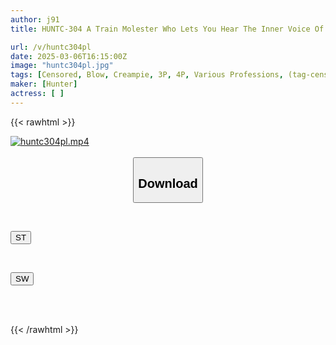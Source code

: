 ```yaml
---
author: j91
title: HUNTC-304 A Train Molester Who Lets You Hear The Inner Voice Of The Victim Woman Like In An Erotic Manga!! & Time Stop × Inner Voice Version Specially Included!

url: /v/huntc304pl
date: 2025-03-06T16:15:00Z
image: "huntc304pl.jpg"
tags: [Censored, Blow, Creampie, 3P, 4P, Various Professions, (tag-censored)	]
maker: [Hunter]
actress: [ ]
---
```



{{< rawhtml >}}

<div class="video" data-videoid="0zODqppOGohbG9x">
    <a href="javascript:;">
        <img src="/v/huntc304pl/huntc304pl.jpg" width="WIDTH" height="HEIGHT" alt="huntc304pl.mp4" loading="lazy">
    </a>
</div>

<script type="text/javascript" src="https://j91.asia/asset/on-demand-st.js"></script>

<br>
  <link rel="stylesheet" href="https://j91.asia/asset/bs5.css">
  
  <center>
  <button class="btn btn-primary" type="button" data-bs-toggle="collapse" data-bs-target=".multi-collapse" aria-expanded="false" aria-controls="multiCollapseExample1 multiCollapseExample2"><h2>Download</h2></button></center>
</p>
<div class="row">
  <div class="col">
    <div class="collapse multi-collapse" id="multiCollapseExample1">
      <div class="card card-body">
	      	      <br>
<div class="buttons">  
<p><a href="/v/huntc304pl/st.html" target="_blank"><button class="btn-hover color-3"><i class="fa fa-download"></i> ST</button></a></p></div>
    </div>
  </div>
</div>
  <div class="col">
    <div class="collapse multi-collapse" id="multiCollapseExample2">
      <div class="card card-body">
	      <br>
<div class="buttons">
<p><a href="/v/huntc304pl/sw.html" target="_blank"><button class="btn-hover color-2"><i class="fa fa-download"></i> SW</button></a></p></div>
<br><br>
      </div>
    </div>
  </div>
</div>

{{< /rawhtml >}}